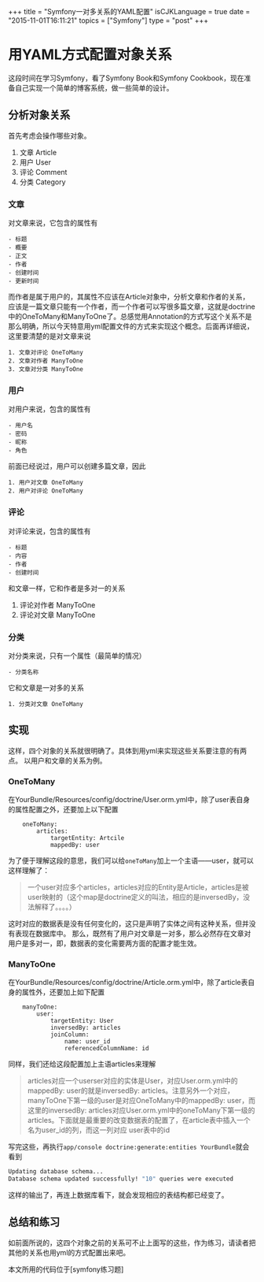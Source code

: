+++
title  = "Symfony一对多关系的YAML配置"
isCJKLanguage = true
date = "2015-11-01T16:11:21"
topics = ["Symfony"]
type = "post"
+++

# 用YAML方式配置对象关系
这段时间在学习Symfony，看了Symfony Book和Symfony Cookbook，现在准备自己实现一个简单的博客系统，做一些简单的设计。

## 分析对象关系
首先考虑会操作哪些对象。

1. 文章 Article
2. 用户 User
3. 评论 Comment
4. 分类 Category

### 文章
对文章来说，它包含的属性有

    - 标题
    - 概要
    - 正文
    - 作者
    - 创建时间
    - 更新时间

而作者是属于用户的，其属性不应该在Article对象中，分析文章和作者的关系，应该是一篇文章只能有一个作者，而一个作者可以写很多篇文章，这就是doctrine中的OneToMany和ManyToOne了。总感觉用Annotation的方式写这个关系不是那么明确，所以今天特意用yml配置文件的方式来实现这个概念。后面再详细说，这里要清楚的是对文章来说 

    1. 文章对评论 OneToMany
    2. 文章对作者 ManyToOne
    3. 文章对分类 ManyToOne

### 用户
对用户来说，包含的属性有

    - 用户名
    - 密码
    - 昵称
    - 角色

前面已经说过，用户可以创建多篇文章，因此

    1. 用户对文章 OneToMany
    2. 用户对评论 OneToMany

### 评论
对评论来说，包含的属性有

    - 标题
    - 内容
    - 作者
    - 创建时间

和文章一样，它和作者是多对一的关系

1. 评论对作者 ManyToOne
2. 评论对文章 ManyToOne

### 分类
对分类来说，只有一个属性（最简单的情况）

    - 分类名称

它和文章是一对多的关系

    1. 分类对文章 OneToMany

## 实现
这样，四个对象的关系就很明确了。具体到用yml来实现这些关系要注意的有两点。
以用户和文章的关系为例。

### OneToMany
在YourBundle/Resources/config/doctrine/User.orm.yml中，除了user表自身的属性配置之外，还要加上以下配置
```
    oneToMany:
        articles:
            targetEntity: Artcile
            mappedBy: user
```
为了便于理解这段的意思，我们可以给`oneToMany`加上一个主语——user，就可以这样理解了：

> 一个user对应多个articles，articles对应的Entity是Article，articles是被user映射的（这个map是doctrine定义的叫法，相应的是inversedBy，没法解释了。。。。）

这时对应的数据表是没有任何变化的，这只是声明了实体之间有这种关系，但并没有表现在数据库中。
那么，既然有了用户对文章是一对多，那么必然存在文章对用户是多对一，即，数据表的变化需要两方面的配置才能生效。

### ManyToOne
在YourBundle/Resources/config/doctrine/Article.orm.yml中，除了article表自身的属性外，还要加上如下配置
```
    manyToOne:
        user:
            targetEntity: User
            inversedBy: articles
            joinColumn:
                name: user_id
                referencedColumnName: id
```
同样，我们还给这段配置加上主语articles来理解

> articles对应一个userser对应的实体是User，对应User.orm.yml中的mappedBy: user的就是inversedBy: articles。注意另外一个对应，manyToOne下第一级的user是对应OneToMany中的mappedBy: user，而这里的inversedBy: articles对应User.orm.yml中的oneToMany下第一级的articles。下面就是最重要的改变数据表的配置了，在article表中插入一个名为user_id的列，而这一列对应
user表中的id

写完这些，再执行`app/console doctrine:generate:entities YourBundle`就会看到

```bash
Updating database schema...
Database schema updated successfully! "10" queries were executed
```
这样的输出了，再连上数据库看下，就会发现相应的表结构都已经变了。

## 总结和练习
如前面所说的，这四个对象之前的关系可不止上面写的这些，作为练习，请读者把其他的关系也用yml的方式配置出来吧。

本文所用的代码位于[symfony练习题]
